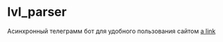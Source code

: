 # lvl_parser
Асинхронный телеграмм бот для удобного пользования сайтом [a link](http://www.volleymsk.ru) 